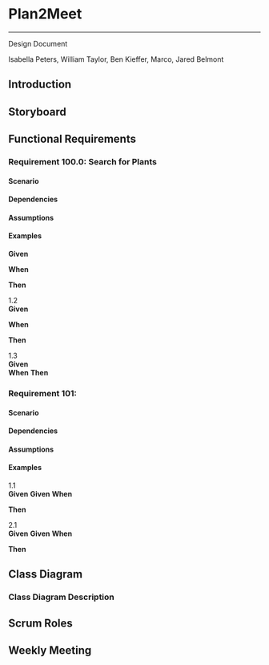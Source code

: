 # Plan2Meet
---

Design Document  

Isabella Peters, William Taylor, Ben Kieffer, Marco, Jared Belmont

## Introduction 



## Storyboard


## Functional Requirements

### Requirement 100.0: Search for Plants

#### Scenario



#### Dependencies



#### Assumptions



#### Examples


**Given** 

**When** 

**Then** 


1.2  
**Given** 

**When**  

**Then** 


1.3  
**Given**  
**When** 
**Then** 


### Requirement 101: 

#### Scenario



#### Dependencies


#### Assumptions  


#### Examples  

1.1  
**Given** 
**Given** 
**When**  


**Then**   

2.1  
**Given** 
**Given** 
**When**   


**Then** 

## Class Diagram


### Class Diagram Description




## Scrum Roles

 

## Weekly Meeting

